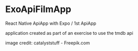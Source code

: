 # ExoApiFilmApp
React Native ApiApp with Expo / 1st ApiApp

application created as part of an exercise to use the tmdb api

image credit: catalyststuff - Freepik.com
